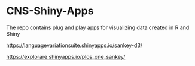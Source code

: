 # CNS-Shiny-Apps
The repo contains plug and play apps for visualizing data created in R and Shiny

https://languagevariationsuite.shinyapps.io/sankey-d3/

https://explorare.shinyapps.io/plos_one_sankey/
